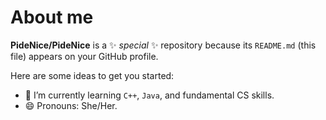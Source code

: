 # About me


**PideNice/PideNice** is a ✨ _special_ ✨ repository because its `README.md` (this file) appears on your GitHub profile.

Here are some ideas to get you started:

- 🌱 I’m currently learning `C++`, `Java`, and fundamental CS skills.
- 😄 Pronouns: She/Her.
